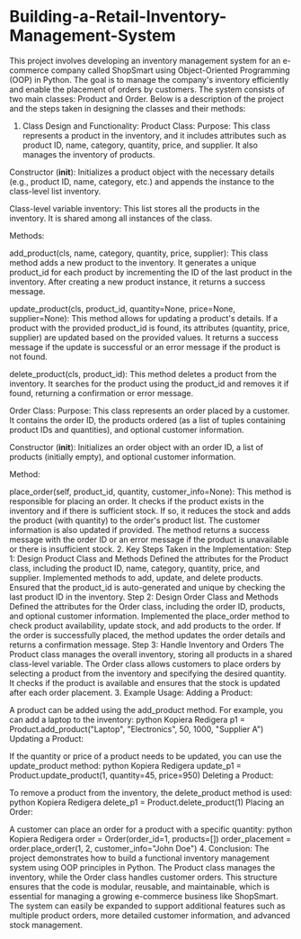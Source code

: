 # Building-a-Retail-Inventory-Management-System

This project involves developing an inventory management system for an e-commerce company called ShopSmart using Object-Oriented Programming (OOP) in Python. The goal is to manage the company's inventory efficiently and enable the placement of orders by customers. The system consists of two main classes: Product and Order. Below is a description of the project and the steps taken in designing the classes and their methods:

1. Class Design and Functionality:
Product Class:
Purpose: This class represents a product in the inventory, and it includes attributes such as product ID, name, category, quantity, price, and supplier. It also manages the inventory of products.

Constructor (__init__): Initializes a product object with the necessary details (e.g., product ID, name, category, etc.) and appends the instance to the class-level list inventory.

Class-level variable inventory: This list stores all the products in the inventory. It is shared among all instances of the class.

Methods:

add_product(cls, name, category, quantity, price, supplier): This class method adds a new product to the inventory. It generates a unique product_id for each product by incrementing the ID of the last product in the inventory. After creating a new product instance, it returns a success message.

update_product(cls, product_id, quantity=None, price=None, supplier=None): This method allows for updating a product's details. If a product with the provided product_id is found, its attributes (quantity, price, supplier) are updated based on the provided values. It returns a success message if the update is successful or an error message if the product is not found.

delete_product(cls, product_id): This method deletes a product from the inventory. It searches for the product using the product_id and removes it if found, returning a confirmation or error message.

Order Class:
Purpose: This class represents an order placed by a customer. It contains the order ID, the products ordered (as a list of tuples containing product IDs and quantities), and optional customer information.

Constructor (__init__): Initializes an order object with an order ID, a list of products (initially empty), and optional customer information.

Method:

place_order(self, product_id, quantity, customer_info=None): This method is responsible for placing an order. It checks if the product exists in the inventory and if there is sufficient stock. If so, it reduces the stock and adds the product (with quantity) to the order's product list. The customer information is also updated if provided. The method returns a success message with the order ID or an error message if the product is unavailable or there is insufficient stock.
2. Key Steps Taken in the Implementation:
Step 1: Design Product Class and Methods
Defined the attributes for the Product class, including the product ID, name, category, quantity, price, and supplier.
Implemented methods to add, update, and delete products.
Ensured that the product_id is auto-generated and unique by checking the last product ID in the inventory.
Step 2: Design Order Class and Methods
Defined the attributes for the Order class, including the order ID, products, and optional customer information.
Implemented the place_order method to check product availability, update stock, and add products to the order. If the order is successfully placed, the method updates the order details and returns a confirmation message.
Step 3: Handle Inventory and Orders
The Product class manages the overall inventory, storing all products in a shared class-level variable.
The Order class allows customers to place orders by selecting a product from the inventory and specifying the desired quantity. It checks if the product is available and ensures that the stock is updated after each order placement.
3. Example Usage:
Adding a Product:

A product can be added using the add_product method. For example, you can add a laptop to the inventory:
python
Kopiera
Redigera
p1 = Product.add_product("Laptop", "Electronics", 50, 1000, "Supplier A")
Updating a Product:

If the quantity or price of a product needs to be updated, you can use the update_product method:
python
Kopiera
Redigera
update_p1 = Product.update_product(1, quantity=45, price=950)
Deleting a Product:

To remove a product from the inventory, the delete_product method is used:
python
Kopiera
Redigera
delete_p1 = Product.delete_product(1)
Placing an Order:

A customer can place an order for a product with a specific quantity:
python
Kopiera
Redigera
order = Order(order_id=1, products=[])
order_placement = order.place_order(1, 2, customer_info="John Doe")
4. Conclusion:
The project demonstrates how to build a functional inventory management system using OOP principles in Python. The Product class manages the inventory, while the Order class handles customer orders. This structure ensures that the code is modular, reusable, and maintainable, which is essential for managing a growing e-commerce business like ShopSmart. The system can easily be expanded to support additional features such as multiple product orders, more detailed customer information, and advanced stock management.







